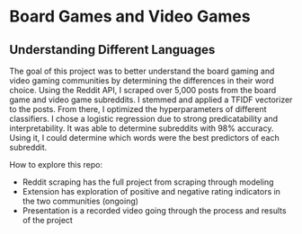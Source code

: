# Board Games and Video Games
## Understanding Different Languages

The goal of this project was to better understand the board gaming and video gaming communities by determining the differences in their word choice. Using the Reddit API, I scraped over 5,000 posts from the board game and video game subreddits. I stemmed and applied a TFIDF vectorizer to the posts. From there, I optimized the hyperparameters of different classifiers. I chose a logistic regression due to strong predicatability and interpretability. It was able to determine subreddits with 98% accuracy. Using it, I could determine which words were the best predictors of each subreddit.

How to explore this repo:
- Reddit scraping has the full project from scraping through modeling
- Extension has exploration of positive and negative rating indicators in the two communities (ongoing)
- Presentation is a recorded video going through the process and results of the project
